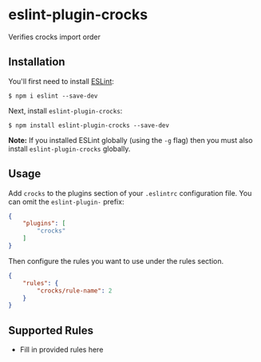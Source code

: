 # eslint-plugin-crocks

Verifies crocks import order

## Installation

You'll first need to install [ESLint](http://eslint.org):

```
$ npm i eslint --save-dev
```

Next, install `eslint-plugin-crocks`:

```
$ npm install eslint-plugin-crocks --save-dev
```

**Note:** If you installed ESLint globally (using the `-g` flag) then you must also install `eslint-plugin-crocks` globally.

## Usage

Add `crocks` to the plugins section of your `.eslintrc` configuration file. You can omit the `eslint-plugin-` prefix:

```json
{
    "plugins": [
        "crocks"
    ]
}
```


Then configure the rules you want to use under the rules section.

```json
{
    "rules": {
        "crocks/rule-name": 2
    }
}
```

## Supported Rules

* Fill in provided rules here





